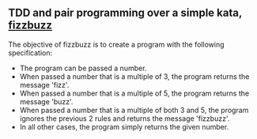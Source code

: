 ## TDD and pair programming over a simple kata, [fizzbuzz](https://www.codewars.com/kata/fizz-buzz/ruby)

The objective of fizzbuzz is to create a program with the following specification:

* The program can be passed a number.
* When passed a number that is a multiple of 3, the program returns the message 'fizz'.
* When passed a number that is a multiple of 5, the program returns the message 'buzz'.
* When passed a number that is a multiple of both 3 and 5, the program ignores the previous 2 rules and returns the message 'fizzbuzz'.
* In all other cases, the program simply returns the given number.
